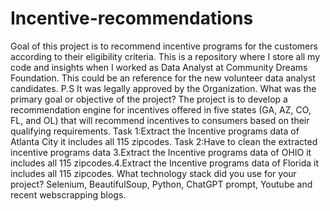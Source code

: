 # Incentive-recommendations
Goal of this project is to recommend incentive programs for the customers according to their eligibility criteria. 
This is a repository where I store all my code and insights when I worked as Data Analyst at Community Dreams Foundation. This could be an reference for the new volunteer data analyst candidates. P.S It was legally approved by the Organization.
What was the primary goal or objective of the project?
The project is to develop a recommendation engine for incentives offered in five states (GA, AZ, CO, FL, and OL) that will recommend incentives to consumers based on their qualifying requirements. Task 1:Extract the Incentive programs data of Atlanta City it includes all 115 zipcodes. Task 2:Have to clean the extracted incentive programs data 3.Extract the Incentive programs data of OHIO  it includes all 115 zipcodes.4.Extract the Incentive programs data of Florida it includes all 115 zipcodes.
What technology stack did you use for your project?
Selenium, BeautifulSoup, Python, ChatGPT prompt, Youtube and recent webscrapping blogs.
